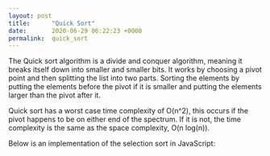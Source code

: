 ```yaml
---
layout: post
title:      "Quick Sort"
date:       2020-06-29 06:22:23 +0000
permalink:  quick_sort
---
```



The Quick sort algorithm is a divide and conquer algorithm, meaning it breaks itself down into smaller and smaller bits. It works by choosing a pivot point and then splitting the list into two parts. Sorting the elements by putting the elements before the pivot if it is smaller and putting the elements larger than the pivot after it.

Quick sort has a worst case time complexity of O(n^2), this occurs if the pivot happens to be on either end of the spectrum. If it is not, the time complexity is the same as the space complexity,  O(n log(n)).


Below is an implementation of the selection sort in JavaScript:

